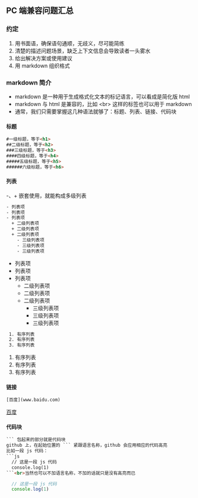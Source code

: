 ## PC 端兼容问题汇总

### 约定
1. 用书面语，确保语句通顺，无歧义，尽可能简练
2. 清楚的描述问题场景，缺乏上下文信息会导致读者一头雾水
3. 给出解决方案或使用建议
4. 用 markdown 组织格式


### markdown 简介
- markdown 是一种用于生成格式化文本的标记语言，可以看成是简化版 html
- markdown 与 html 是兼容的，比如 &lt;br&gt; 这样的标签也可以用于 markdown
- 通常，我们只需要掌握这几种语法就够了：标题、列表、链接、代码块

#### 标题
```html
#一级标题，等于<h1>
##二级标题，等于<h2>
###三级标题，等于<h3>
####四级标题，等于<h4>
#####五级标题，等于<h5>
######六级标题，等于<h6>
```

#### 列表
-、+ 嵌套使用，就能构成多级列表
```html
- 列表项
- 列表项
- 列表项
  + 二级列表项
  + 二级列表项
  + 二级列表项
    - 三级列表项
    - 三级列表项
    - 三级列表项
```
- 列表项
- 列表项
- 列表项
  + 二级列表项
  + 二级列表项
  + 二级列表项
    - 三级列表项
    - 三级列表项
    - 三级列表项

```html
 1. 有序列表
 2. 有序列表
 3. 有序列表
```
1. 有序列表
2. 有序列表
3. 有序列表

#### 链接
```html
[百度](www.baidu.com)
```
[百度](www.baidu.com)

#### 代码块
```html
``` 包起来的部分就是代码块
github 上，在起始位置的 ``` 紧跟语言名称，github 会应用相应的代码高亮
比如一段 js 代码：
```js
  // 这是一段 js 代码
  console.log(1)
```<br>当然也可以不加语言名称，不加的话就只是没有高亮而已
```

```js
  // 这是一段 js 代码
  console.log(1)
```